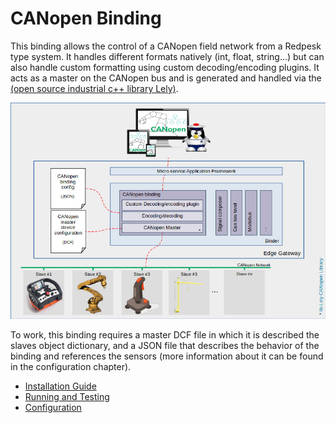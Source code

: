 # CANopen Binding

This binding allows the control of a CANopen field network from a Redpesk type system. It handles different formats natively (int, float, string...) but can also handle custom formatting using custom decoding/encoding plugins.
It acts as a master on the CANopen bus and is generated and handled via the [(open source industrial c++ library Lely)](https://opensource.lely.com/canopen/).

![CANopen service architecture](images/CANopen-service-architecture.jpg)

To work, this binding requires a master DCF file in which it is described the slaves object dictionary, and a JSON file that describes the behavior of the binding and references the sensors (more information about it can be found in the configuration chapter).

* [Installation Guide](./2-installation_guide.html)
* [Running and Testing](./4-running_and_testing.html)
* [Configuration](./3-configuration.html)

